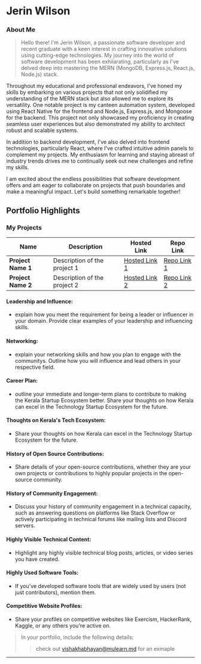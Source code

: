 # Jerin Wilson 

### About Me

> Hello there! I'm Jerin Wilson, a passionate software developer and recent graduate with a keen interest in crafting innovative solutions using cutting-edge technologies. My journey into the world of software development has been exhilarating, particularly as I've delved deep into mastering the MERN (MongoDB, Express.js, React.js, Node.js) stack.

Throughout my educational and professional endeavors, I've honed my skills by embarking on various projects that not only solidified my understanding of the MERN stack but also allowed me to explore its versatility. One notable project is my canteen automation system, developed using React Native for the frontend and Node.js, Express.js, and Mongoose for the backend. This project not only showcased my proficiency in creating seamless user experiences but also demonstrated my ability to architect robust and scalable systems.

In addition to backend development, I've also delved into frontend technologies, particularly React, where I've crafted intuitive admin panels to complement my projects. My enthusiasm for learning and staying abreast of industry trends drives me to continually seek out new challenges and refine my skills.

I am excited about the endless possibilities that software development offers and am eager to collaborate on projects that push boundaries and make a meaningful impact. Let's build something remarkable together!


## Portfolio Highlights

### My Projects

| Name                | Description                                                               | Hosted Link                              | Repo Link                                                      |
|---------------------|---------------------------------------------------------------------------|------------------------------------------|----------------------------------------------------------------|
| **Project Name 1**  | Description of the project 1                                              | [Hosted Link 1](https://example.com)    | [Repo Link 1](https://github.com/username/project1)             |
| **Project Name 2**  | Description of the project 2                                              | [Hosted Link 2](https://example.com)    | [Repo Link 2](https://github.com/username/project2)             |

#### Leadership and Influence:

- explain how you meet the requirement for being a leader or influencer in your domain. Provide clear examples of your leadership and influencing skills.

#### Networking:

- explain your networking skills and how you plan to engage with the communitys. Outline how you will influence and lead others in your respective field.

#### Career Plan:

- outline your immediate and longer-term plans to contribute to making the Kerala Startup Ecosystem better. Share your thoughts on how Kerala can excel in the Technology Startup Ecosystem for the future.

#### Thoughts on Kerala's Tech Ecosystem:

- Share your thoughts on how Kerala can excel in the Technology Startup Ecosystem for the future.

#### History of Open Source Contributions:

- Share details of your open-source contributions, whether they are your own projects or contributions to highly popular projects in the open-source community.

#### History of Community Engagement:

-  Discuss your history of community engagement in a technical capacity, such as answering questions on platforms like Stack Overflow or actively participating in technical forums like mailing lists and Discord servers.

#### Highly Visible Technical Content:

- Highlight any highly visible technical blog posts, articles, or video series you have created.

#### Highly Used Software Tools:

- If you've developed software tools that are widely used by users (not just contributors), mention them.

#### Competitive Website Profiles:

- Share your profiles on competitive websites like Exercism, HackerRank, Kaggle, or any others you're active on.



> In your portfolio, include the following details:
>> check out [vishakhabhayan@mulearn.md](./profiles/vishakhabhayan@mulearn.md) for an exmaple

---
